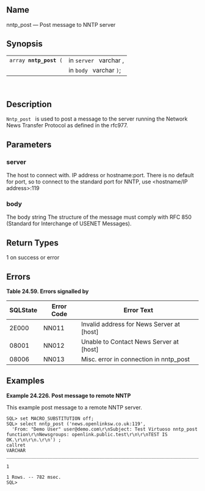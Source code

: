 <div>

<div>

</div>

<div>

## Name

nntp_post — Post message to NNTP server

</div>

<div>

## Synopsis

<div>

|                             |                         |
|-----------------------------|-------------------------|
| `array `**`nntp_post`**` (` | in `server ` varchar ,  |
|                             | in `body ` varchar `)`; |

<div>

 

</div>

</div>

</div>

<div>

## Description

`Nntp_post ` is used to post a message to the server running the Network
News Transfer Protocol as defined in the rfc977.

</div>

<div>

## Parameters

<div>

### server

The host to connect with. IP address or hostname:port. There is no
default for port, so to connect to the standard port for NNTP, use
\<hostname/IP address\>:119

</div>

<div>

### body

The body <span class="type">string </span> The structure of the message
must comply with RFC 850 (Standard for Interchange of USENET Messages).

</div>

</div>

<div>

## Return Types

1 on success or error

</div>

<div>

## Errors

<div>

**Table 24.59. Errors signalled by**

<div>

| SQLState                              | Error Code                            | Error Text                                                                  |
|---------------------------------------|---------------------------------------|-----------------------------------------------------------------------------|
| <span class="errorcode">2E000 </span> | <span class="errorcode">NN011 </span> | <span class="errortext">Invalid address for News Server at \[host\] </span> |
| <span class="errorcode">08001 </span> | <span class="errorcode">NN012 </span> | <span class="errortext">Unable to Contact News Server at \[host\] </span>   |
| <span class="errorcode">08006 </span> | <span class="errorcode">NN013 </span> | <span class="errortext">Misc. error in connection in nntp_post </span>      |

</div>

</div>

  

</div>

<div>

## Examples

<div>

**Example 24.226. Post message to remote NNTP**

<div>

This example post message to a remote NNTP server.

``` screen
SQL> set MACRO_SUBSTITUTION off;
SQL> select nntp_post ('news.openlinksw.co.uk:119', 
  'From: "Demo User" user@demo.com\r\nSubject: Test Virtuoso nntp_post function\r\nNewsgroups: openlink.public.test\r\n\r\nTEST IS OK.\r\n\r\n.\r\n') ;
callret
VARCHAR
_______________________________________________________________________________

1

1 Rows. -- 782 msec.
SQL> 
  
```

</div>

</div>

  

</div>

</div>
